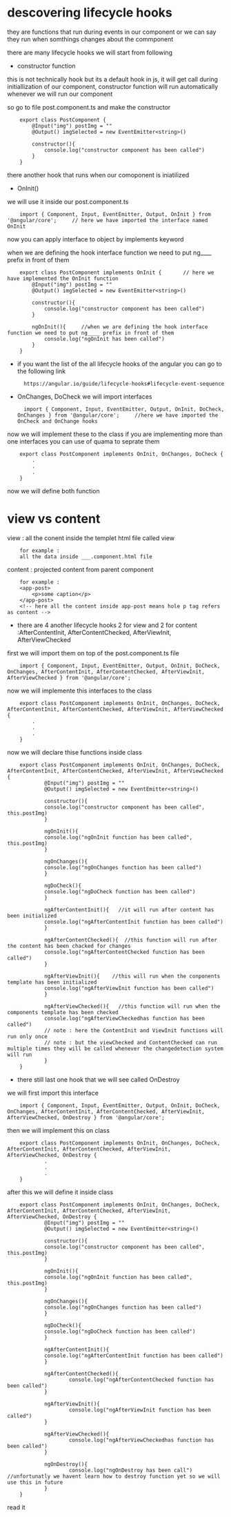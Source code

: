 # descovering lifecycle hooks
they are functions that run during events in our component or we can say they run when somthings changes about the commponent

there are many lifecycle hooks we will start from following 

* constructor function 

this is not technically hook but its a default hook in js, it will get call during initiallization of our component, constructor function will run automatically whenever we will run our component

so go to file post.component.ts and make the constructor

        export class PostComponent {
            @Input("img") postImg = ""
            @Output() imgSelected = new EventEmitter<string>()  

            constructor(){
                console.log("constructor component has been called")
            }
        }

there another hook that runs when our comoponent is iniatilized

* OnInit()

we will use it inside our post.component.ts

        import { Component, Input, EventEmitter, Output, OnInit } from '@angular/core';     // here we have imported the interface named OnInit

now you can apply interface to object by implements keyword 

when we are defining the hook interface function we need to put ng____ prefix in front of them

        export class PostComponent implements OnInit {       // here we have implemented the OnInit function 
            @Input("img") postImg = ""
            @Output() imgSelected = new EventEmitter<string>()  

            constructor(){
                console.log("constructor component has been called")
            }

            ngOnInit(){     //when we are defining the hook interface function we need to put ng____ prefix in front of them
                console.log("ngOnInit has been called")
            }
        }


* if you want the list of the all lifecycle hooks of the angular you can go to the following link

        https://angular.io/guide/lifecycle-hooks#lifecycle-event-sequence


* OnChanges, DoCheck
we will import interfaces

        import { Component, Input, EventEmitter, Output, OnInit, DoCheck, OnChanges } from '@angular/core';     //here we have imported the OnCheck and OnChange hooks

now we will implement these to the class if you are implementing more than one interfaces you can use of quama to seprate them

        export class PostComponent implements OnInit, OnChanges, DoCheck {
            .
            .
            .
        }

now we will define both function 


# view vs content

view : all the conent inside the templet html file called view 

        for example :
        all the data inside ___.component.html file

content : projected content from parent component 

        for example :
        <app-post>
            <p>some caption</p>
        </app-post>
        <!-- here all the content inside app-post means hole p tag refers as content -->

* there are 4 another lifecycle hooks 2 for view and 2 for content :AfterContentInit, AfterContentChecked, AfterViewInit, AfterViewChecked

first we will import them on top of the post.component.ts file

        import { Component, Input, EventEmitter, Output, OnInit, DoCheck, OnChanges, AfterContentInit, AfterContentChecked, AfterViewInit, AfterViewChecked } from '@angular/core';

now we will implemente this interfaces to the class

        export class PostComponent implements OnInit, OnChanges, DoCheck, AfterContentInit, AfterContentChecked, AfterViewInit, AfterViewChecked {       
            .
            .
            .
        }

now we will declare thise functions inside class

        export class PostComponent implements OnInit, OnChanges, DoCheck, AfterContentInit, AfterContentChecked, AfterViewInit, AfterViewChecked {       
                @Input("img") postImg = ""                
                @Output() imgSelected = new EventEmitter<string>()

                constructor(){
                console.log("constructor component has been called", this.postImg)
                }

                ngOnInit(){
                console.log("ngOnInit function has been called", this.postImg)
                }

                ngOnChanges(){
                console.log("ngOnChanges function has been called")      
                }

                ngDoCheck(){
                console.log("ngDoCheck function has been called")         
                }

                ngAfterContentInit(){   //it will run after content has been initialized
                console.log("ngAfterContentInit function has been called")
                } 
                
                ngAfterContentChecked(){  //this function will run after the content has been chacked for changes
                console.log("ngAfterContentChecked function has been called")
                } 
                
                ngAfterViewInit(){    //this will run when the conponents template has been initialized
                console.log("ngAfterViewInit function has been called")
                }
                
                ngAfterViewChecked(){   //this function will run when the components template has been checked
                console.log("ngAfterViewCheckedhas function has been called")
                // note : here the ContentInit and ViewInit functions will run only once
                // note : but the viewChecked and ContentChecked can run multiple times they will be called whenever the changedetection system will run
                }        
        }

* there still last one hook that we will see called OnDestroy

we will first import this interface

        import { Component, Input, EventEmitter, Output, OnInit, DoCheck, OnChanges, AfterContentInit, AfterContentChecked, AfterViewInit, AfterViewChecked, OnDestroy } from '@angular/core';

then we will implement this on class

        export class PostComponent implements OnInit, OnChanges, DoCheck, AfterContentInit, AfterContentChecked, AfterViewInit, AfterViewChecked, OnDestroy {       
                .
                .
                .
        }

after this we will define it inside class

        export class PostComponent implements OnInit, OnChanges, DoCheck, AfterContentInit, AfterContentChecked, AfterViewInit, AfterViewChecked, OnDestroy {        
                @Input("img") postImg = ""                
                @Output() imgSelected = new EventEmitter<string>()

                constructor(){
                console.log("constructor component has been called", this.postImg)
                }

                ngOnInit(){
                console.log("ngOnInit function has been called", this.postImg)
                }

                ngOnChanges(){
                console.log("ngOnChanges function has been called")      
                }

                ngDoCheck(){
                console.log("ngDoCheck function has been called")         
                }

                ngAfterContentInit(){
                console.log("ngAfterContentInit function has been called")
                } 
                
                ngAfterContentChecked(){
                        console.log("ngAfterContentChecked function has been called")
                } 
                
                ngAfterViewInit(){
                        console.log("ngAfterViewInit function has been called")
                }
                
                ngAfterViewChecked(){
                        console.log("ngAfterViewCheckedhas function has been called")
                }

                ngOnDestroy(){
                        console.log("ngOnDestroy has been call")  //unfortunatly we havent learn how to destroy function yet so we will use this in future
                }    
        }




read it 
